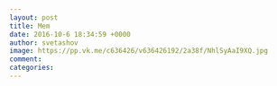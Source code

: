 ```yaml
--- 
layout: post 
title: Mem 
date: 2016-10-6 18:34:59 +0000 
author: svetashov 
image: https://pp.vk.me/c636426/v636426192/2a38f/NhlSyAaI9XQ.jpg
comment: 
categories: 
---
```

